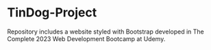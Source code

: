 # TinDog-Project
Repository includes a website styled with Bootstrap developed in The Complete 2023 Web Development Bootcamp at Udemy.
